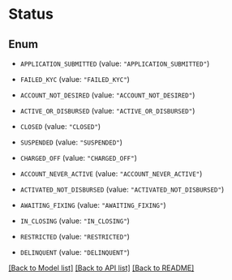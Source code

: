 # Status

## Enum


* `APPLICATION_SUBMITTED` (value: `"APPLICATION_SUBMITTED"`)

* `FAILED_KYC` (value: `"FAILED_KYC"`)

* `ACCOUNT_NOT_DESIRED` (value: `"ACCOUNT_NOT_DESIRED"`)

* `ACTIVE_OR_DISBURSED` (value: `"ACTIVE_OR_DISBURSED"`)

* `CLOSED` (value: `"CLOSED"`)

* `SUSPENDED` (value: `"SUSPENDED"`)

* `CHARGED_OFF` (value: `"CHARGED_OFF"`)

* `ACCOUNT_NEVER_ACTIVE` (value: `"ACCOUNT_NEVER_ACTIVE"`)

* `ACTIVATED_NOT_DISBURSED` (value: `"ACTIVATED_NOT_DISBURSED"`)

* `AWAITING_FIXING` (value: `"AWAITING_FIXING"`)

* `IN_CLOSING` (value: `"IN_CLOSING"`)

* `RESTRICTED` (value: `"RESTRICTED"`)

* `DELINQUENT` (value: `"DELINQUENT"`)


[[Back to Model list]](../../README.md#documentation-for-models) [[Back to API list]](../../README.md#documentation-for-api-endpoints) [[Back to README]](../../README.md)



